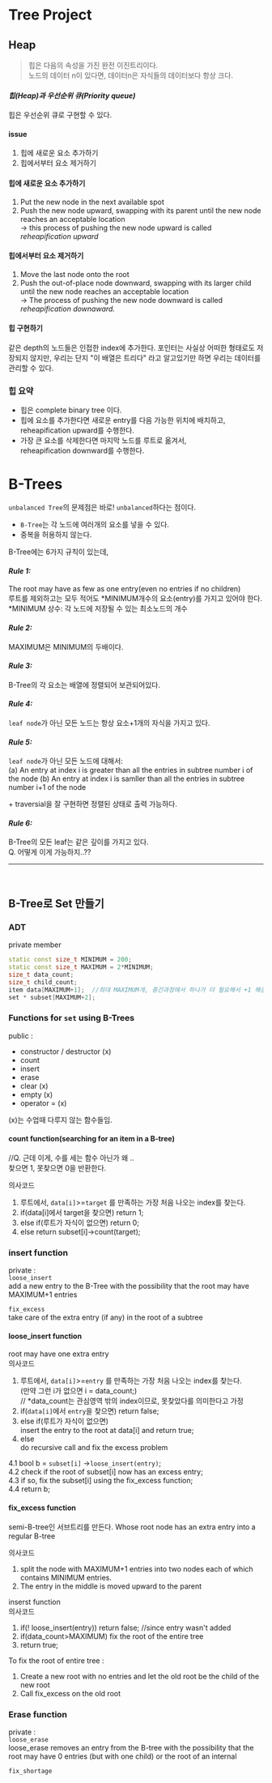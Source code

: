 # Tree Project

## Heap
> 힙은 다음의 속성을 가진 완전 이진트리이다.  
> 노드의 데이터 n이 있다면, 데이터n은 자식들의 데이터보다 항상 크다.

#### *힙(Heap)과 우선순위 큐(Priority queue)*
힙은 우선순위 큐로 구현할 수 있다.  

#### issue
1. 힙에 새로운 요소 추가하기
2. 힙에서부터 요소 제거하기

#### 힙에 새로운 요소 추가하기
1. Put the new node in the next available spot
2. Push the new node upward, swapping with its parent until the new node reaches an acceptable location  
   -> this process of pushing the new node upward is called *reheapification upward*

#### 힙에서부터 요소 제거하기
1. Move the last node onto the root
2. Push the out-of-place node downward, swapping with its larger child until the new node reaches an acceptable location  
   -> The process of pushing the new node downward is called *reheapification downaward.*

#### 힙 구현하기
같은 depth의 노드들은 인접한 index에 추가한다.
포인터는 사실상 어떠한 형태로도 저장되지 않지만,
우리는 단지 "이 배열은 트리다" 라고 알고있기만 하면 우리는 데이터를 관리할 수 있다.

### 힙 요약
- 힙은 complete binary tree 이다.  
- 힙에 요소를 추가한다면 새로운 entry를 다음 가능한 위치에 배치하고,  
  reheapification upward를 수행한다.
- 가장 큰 요소를 삭제한다면 마지막 노드를 루트로 옮겨서,  
  reheapification downward를 수행한다.

# B-Trees
`unbalanced Tree`의 문제점은 바로! `unbalanced`하다는 점이다.
- `B-Tree`는 각 노드에 여러개의 요소를 넣을 수 있다.
- 중복을 허용하지 않는다.

B-Tree에는 6가지 규칙이 있는데,  

#### *Rule 1:*
The root may have as few as one entry(even no entries if no children)  
루트를 제외하고는 모두 적어도 *MINIMUM개수의 요소(entry)를 가지고 있어야 한다.  
*MINIMUM 상수: 각 노드에 저장될 수 있는 최소노드의 개수

#### *Rule 2:* 
MAXIMUM은 MINIMUM의 두배이다.

#### *Rule 3:*  
B-Tree의 각 요소는 배열에 정렬되어 보관되어있다.

#### *Rule 4:*  
`leaf node`가 아닌 모든 노드는 항상 요소+1개의 자식을 가지고 있다.

#### *Rule 5:*
`leaf node`가 아닌 모든 노드에 대해서:  
(a) An entry at index i is greater than all the entries in subtree number i of the node
(b) An entry at index i is samller than all the entries in subtree number i+1 of the node

\+ traversial을 잘 구현하면 정렬된 상태로 출력 가능하다.

#### *Rule 6:*
B-Tree의 모든 leaf는 같은 깊이를 가지고 있다.  
Q. 어떻게 이게 가능하지..??

- - -
<br>

## B-Tree로 Set 만들기
### ADT
private member  
```cpp
static const size_t MINIMUM = 200;  
static const size_t MAXIMUM = 2*MINIMUM;  
size_t data_count;  
size_t child_count;
item data[MAXIMUM+1];  //최대 MAXIMUM개, 중간과정에서 하나가 더 필요해서 +1 해준다
set * subset[MAXIMUM+2];
```

### Functions for `set` using B-Trees
public : 
- constructor / destructor (x)
- count
- insert
- erase
- clear (x)
- empty (x)
- operator = (x)
  
(x)는 수업때 다루지 않는 함수들임.

#### count function(searching for an item in a B-tree)  
//Q. 근데 이게, 수를 세는 함수 아닌가 왜 ..  
찾으면 1, 못찾으면 0을 반환한다.  

의사코드 
1. 루트에서, `data[i]`>=`target` 를 만족하는 가장 처음 나오는 index를 찾는다.
2. if(data[i]에서 target을 찾으면) return 1;
3. else if(루트가 자식이 없으면) return 0;
4. else return subset[i]->count(target);

### insert function
private :  
`loose_insert`  
add a new entry to the B-Tree with the possibility that the root may have MAXIMUM+1 entries

`fix_excess`  
take care of the extra entry (if any) in the root of a subtree

#### loose_insert function
root may have one extra entry  
의사코드  
1. 루트에서, `data[i]`>=`entry` 를 만족하는 가장 처음 나오는 index를 찾는다.   
(만약 그런 i가 없으면 i = data_count;)  
// *data_count는 관심영역 밖의 index이므로, 못찾았다를 의미한다고 가정
2. if(`data[i]`에서 `entry`을 찾으면) return false;
3. else if(루트가 자식이 없으면)  
    insert the entry to the root at data[i] and return true;
4. else  
    do recursive call and fix the excess problem

4.1 bool b = `subset[i]` ->`loose_insert(entry)`;  
4.2 check if the root of subset[i] now has an excess entry;  
4.3 if so, fix the subset[i] using the fix_excess function;  
4.4 return b;

#### fix_excess function
semi-B-tree인 서브트리를 만든다. Whose root node has an extra entry into a regular B-tree

의사코드  
1. split the node with MAXIMUM+1 entries into two nodes each of which contains MINIMUM entries.
2. The entry in the middle is moved upward to the parent

inserst function  
의사코드  
1. if(! loose_insert(entry)) return false;
   //since entry wasn't added
2. if(data_count>MAXIMUM)
   fix the root of the entire tree
3. return true;

To fix the root of entire tree :
1. Create a new root with no entries and let the old root be the child of the new root
2. Call fix_excess on the old root

### Erase function
private :  
`loose_erase`  
loose_erase removes an entry from the B-tree with the possibility that the root may have 0 entries (but with one child) or the root of an internal

`fix_shortage`  


